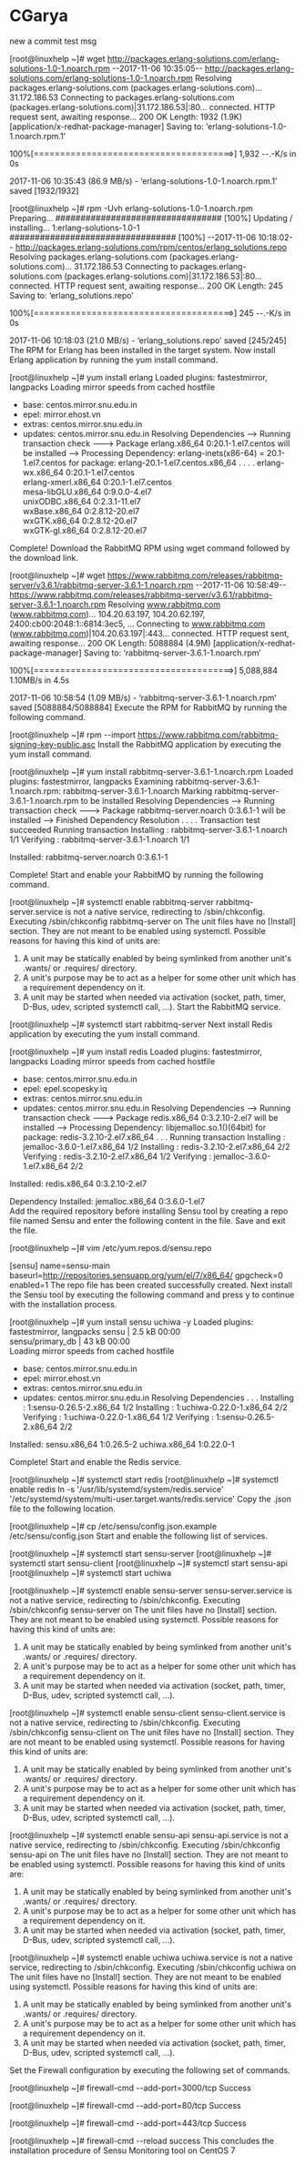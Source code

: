 # CGarya
new a commit
test msg

[root@linuxhelp ~]# wget http://packages.erlang-solutions.com/erlang-solutions-1.0-1.noarch.rpm
--2017-11-06 10:35:05--  http://packages.erlang-solutions.com/erlang-solutions-1.0-1.noarch.rpm
Resolving packages.erlang-solutions.com (packages.erlang-solutions.com)... 31.172.186.53
Connecting to packages.erlang-solutions.com (packages.erlang-solutions.com)|31.172.186.53|:80... connected.
HTTP request sent, awaiting response... 200 OK
Length: 1932 (1.9K) [application/x-redhat-package-manager]
Saving to: ‘erlang-solutions-1.0-1.noarch.rpm.1’

100%[======================================>] 1,932       --.-K/s   in 0s      

2017-11-06 10:35:43 (86.9 MB/s) - ‘erlang-solutions-1.0-1.noarch.rpm.1’ saved [1932/1932]


[root@linuxhelp ~]# rpm -Uvh erlang-solutions-1.0-1.noarch.rpm
Preparing...                          ################################# [100%]
Updating / installing...
   1:erlang-solutions-1.0-1           ################################# [100%]
--2017-11-06 10:18:02--  http://packages.erlang-solutions.com/rpm/centos/erlang_solutions.repo
Resolving packages.erlang-solutions.com (packages.erlang-solutions.com)... 31.172.186.53
Connecting to packages.erlang-solutions.com (packages.erlang-solutions.com)|31.172.186.53|:80... connected.
HTTP request sent, awaiting response... 200 OK
Length: 245
Saving to: ‘erlang_solutions.repo’

100%[======================================>] 245         --.-K/s   in 0s      

2017-11-06 10:18:03 (21.0 MB/s) - ‘erlang_solutions.repo’ saved [245/245]
The RPM for Erlang has been installed in the target system. Now install Erlang application by running the yum install command. 

[root@linuxhelp ~]# yum install erlang
Loaded plugins: fastestmirror, langpacks
Loading mirror speeds from cached hostfile
 * base: centos.mirror.snu.edu.in
 * epel: mirror.ehost.vn
 * extras: centos.mirror.snu.edu.in
 * updates: centos.mirror.snu.edu.in
Resolving Dependencies
--> Running transaction check
---> Package erlang.x86_64 0:20.1-1.el7.centos will be installed
--> Processing Dependency: erlang-inets(x86-64) = 20.1-1.el7.centos for package: erlang-20.1-1.el7.centos.x86_64
.
.
.
.
erlang-wx.x86_64 0:20.1-1.el7.centos                                          
  erlang-xmerl.x86_64 0:20.1-1.el7.centos                                       
  mesa-libGLU.x86_64 0:9.0.0-4.el7                                              
  unixODBC.x86_64 0:2.3.1-11.el7                                                
  wxBase.x86_64 0:2.8.12-20.el7                                                 
  wxGTK.x86_64 0:2.8.12-20.el7                                                  
  wxGTK-gl.x86_64 0:2.8.12-20.el7                                               

Complete!
Download the RabbitMQ RPM using wget command followed by the download link. 

[root@linuxhelp ~]# wget https://www.rabbitmq.com/releases/rabbitmq-server/v3.6.1/rabbitmq-server-3.6.1-1.noarch.rpm
--2017-11-06 10:58:49--  https://www.rabbitmq.com/releases/rabbitmq-server/v3.6.1/rabbitmq-server-3.6.1-1.noarch.rpm
Resolving www.rabbitmq.com (www.rabbitmq.com)... 104.20.63.197, 104.20.62.197, 2400:cb00:2048:1::6814:3ec5, ...
Connecting to www.rabbitmq.com (www.rabbitmq.com)|104.20.63.197|:443... connected.
HTTP request sent, awaiting response... 200 OK
Length: 5088884 (4.9M) [application/x-redhat-package-manager]
Saving to: ‘rabbitmq-server-3.6.1-1.noarch.rpm’

100%[======================================>] 5,088,884   1.10MB/s   in 4.5s   

2017-11-06 10:58:54 (1.09 MB/s) - ‘rabbitmq-server-3.6.1-1.noarch.rpm’ saved [5088884/5088884]
Execute the RPM for RabbitMQ by running the following command.  

[root@linuxhelp ~]# rpm --import https://www.rabbitmq.com/rabbitmq-signing-key-public.asc
Install the RabbitMQ application by executing the yum install command.  

[root@linuxhelp ~]# yum install rabbitmq-server-3.6.1-1.noarch.rpm
Loaded plugins: fastestmirror, langpacks
Examining rabbitmq-server-3.6.1-1.noarch.rpm: rabbitmq-server-3.6.1-1.noarch
Marking rabbitmq-server-3.6.1-1.noarch.rpm to be installed
Resolving Dependencies
--> Running transaction check
---> Package rabbitmq-server.noarch 0:3.6.1-1 will be installed
--> Finished Dependency Resolution
.
.
.
.
Transaction test succeeded
Running transaction
  Installing : rabbitmq-server-3.6.1-1.noarch                               1/1 
  Verifying  : rabbitmq-server-3.6.1-1.noarch                               1/1 

Installed:
  rabbitmq-server.noarch 0:3.6.1-1                                              

Complete!
Start and enable your RabbitMQ by running the following command. 

[root@linuxhelp ~]# systemctl enable rabbitmq-server
rabbitmq-server.service is not a native service, redirecting to /sbin/chkconfig.
Executing /sbin/chkconfig rabbitmq-server on
The unit files have no [Install] section. They are not meant to be enabled
using systemctl.
Possible reasons for having this kind of units are:
1) A unit may be statically enabled by being symlinked from another unit's
   .wants/ or .requires/ directory.
2) A unit's purpose may be to act as a helper for some other unit which has
   a requirement dependency on it.
3) A unit may be started when needed via activation (socket, path, timer,
   D-Bus, udev, scripted systemctl call, ...).
Start the RabbitMQ service. 

[root@linuxhelp ~]# systemctl start rabbitmq-server
Next install Redis application by executing the yum install command. 

[root@linuxhelp ~]# yum install redis
Loaded plugins: fastestmirror, langpacks
Loading mirror speeds from cached hostfile
 * base: centos.mirror.snu.edu.in
 * epel: epel.scopesky.iq
 * extras: centos.mirror.snu.edu.in
 * updates: centos.mirror.snu.edu.in
Resolving Dependencies
--> Running transaction check
---> Package redis.x86_64 0:3.2.10-2.el7 will be installed
--> Processing Dependency: libjemalloc.so.1()(64bit) for package: redis-3.2.10-2.el7.x86_64
.
.
.
Running transaction
  Installing : jemalloc-3.6.0-1.el7.x86_64                                  1/2 
  Installing : redis-3.2.10-2.el7.x86_64                                    2/2 
  Verifying  : redis-3.2.10-2.el7.x86_64                                    1/2 
  Verifying  : jemalloc-3.6.0-1.el7.x86_64                                  2/2 

Installed:
  redis.x86_64 0:3.2.10-2.el7                                                   

Dependency Installed:
  jemalloc.x86_64 0:3.6.0-1.el7      
 Add the required repository before installing Sensu tool by creating a repo file named Sensu and enter the following content in the file. Save and exit the file. 

[root@linuxhelp ~]# vim /etc/yum.repos.d/sensu.repo

[sensu]
name=sensu-main
baseurl=http://repositories.sensuapp.org/yum/el/7/x86_64/
gpgcheck=0
enabled=1
The repo file has been created successfully created. Next install the Sensu tool by executing the following command and press y to continue with the installation process. 

[root@linuxhelp ~]# yum install sensu uchiwa -y
Loaded plugins: fastestmirror, langpacks
sensu                                                    | 2.5 kB     00:00     
sensu/primary_db                                           |  43 kB   00:00     
Loading mirror speeds from cached hostfile
 * base: centos.mirror.snu.edu.in
 * epel: mirror.ehost.vn
 * extras: centos.mirror.snu.edu.in
 * updates: centos.mirror.snu.edu.in
Resolving Dependencies
.
.
.
Installing : 1:sensu-0.26.5-2.x86_64                                      1/2 
  Installing : 1:uchiwa-0.22.0-1.x86_64                                     2/2 
  Verifying  : 1:uchiwa-0.22.0-1.x86_64                                     1/2 
  Verifying  : 1:sensu-0.26.5-2.x86_64                                      2/2 

Installed:
  sensu.x86_64 1:0.26.5-2                uchiwa.x86_64 1:0.22.0-1               

Complete!
Start and enable the Redis service. 

[root@linuxhelp ~]# systemctl start redis
[root@linuxhelp ~]# systemctl enable redis
ln -s '/usr/lib/systemd/system/redis.service' '/etc/systemd/system/multi-user.target.wants/redis.service'
Copy the .json file to the following location. 

[root@linuxhelp ~]# cp /etc/sensu/config.json.example /etc/sensu/config.json
Start and enable the following list of services. 

[root@linuxhelp ~]# systemctl start sensu-server
[root@linuxhelp ~]# systemctl start sensu-client
[root@linuxhelp ~]# systemctl start sensu-api
[root@linuxhelp ~]# systemctl start uchiwa


[root@linuxhelp ~]# systemctl enable sensu-server
sensu-server.service is not a native service, redirecting to /sbin/chkconfig.
Executing /sbin/chkconfig sensu-server on
The unit files have no [Install] section. They are not meant to be enabled
using systemctl.
Possible reasons for having this kind of units are:
1) A unit may be statically enabled by being symlinked from another unit's
   .wants/ or .requires/ directory.
2) A unit's purpose may be to act as a helper for some other unit which has
   a requirement dependency on it.
3) A unit may be started when needed via activation (socket, path, timer,
   D-Bus, udev, scripted systemctl call, ...).


[root@linuxhelp ~]# systemctl enable sensu-client
sensu-client.service is not a native service, redirecting to /sbin/chkconfig.
Executing /sbin/chkconfig sensu-client on
The unit files have no [Install] section. They are not meant to be enabled
using systemctl.
Possible reasons for having this kind of units are:
1) A unit may be statically enabled by being symlinked from another unit's
   .wants/ or .requires/ directory.
2) A unit's purpose may be to act as a helper for some other unit which has
   a requirement dependency on it.
3) A unit may be started when needed via activation (socket, path, timer,
   D-Bus, udev, scripted systemctl call, ...).

[root@linuxhelp ~]# systemctl enable sensu-api
sensu-api.service is not a native service, redirecting to /sbin/chkconfig.
Executing /sbin/chkconfig sensu-api on
The unit files have no [Install] section. They are not meant to be enabled
using systemctl.
Possible reasons for having this kind of units are:
1) A unit may be statically enabled by being symlinked from another unit's
   .wants/ or .requires/ directory.
2) A unit's purpose may be to act as a helper for some other unit which has
   a requirement dependency on it.
3) A unit may be started when needed via activation (socket, path, timer,
   D-Bus, udev, scripted systemctl call, ...).

[root@linuxhelp ~]# systemctl enable uchiwa
uchiwa.service is not a native service, redirecting to /sbin/chkconfig.
Executing /sbin/chkconfig uchiwa on
The unit files have no [Install] section. They are not meant to be enabled
using systemctl.
Possible reasons for having this kind of units are:
1) A unit may be statically enabled by being symlinked from another unit's
   .wants/ or .requires/ directory.
2) A unit's purpose may be to act as a helper for some other unit which has
   a requirement dependency on it.
3) A unit may be started when needed via activation (socket, path, timer,
   D-Bus, udev, scripted systemctl call, ...).

 
Set the Firewall configuration by executing the following set of commands.  

[root@linuxhelp ~]# firewall-cmd --add-port=3000/tcp
Success

[root@linuxhelp ~]# firewall-cmd --add-port=80/tcp
Success

[root@linuxhelp ~]# firewall-cmd --add-port=443/tcp
Success

[root@linuxhelp ~]# firewall-cmd --reload
success
This concludes the installation procedure of Sensu Monitoring tool on CentOS 7
